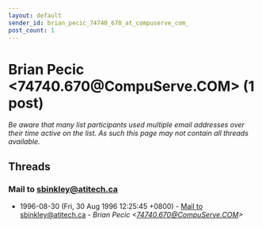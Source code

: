 ```yaml
---
layout: default
sender_id: brian_pecic_74740_670_at_compuserve_com_
post_count: 1
---
```


# Brian Pecic <74740.670<span>@</span>CompuServe.COM> (1 post)

_Be aware that many list participants used multiple email addresses over their time active on the list. As such this page may not contain all threads available._

## Threads

### Mail to sbinkley@atitech.ca
+ 1996-08-30 (Fri, 30 Aug 1996 12:25:45 +0800) - [Mail to sbinkley@atitech.ca](/archive/1996/08/7c12f780729a3ac0827b6e31a6619ee7ee5a943eb4ffccf71479bc8e16d69671) - _Brian Pecic \<74740.670@CompuServe.COM\>_

